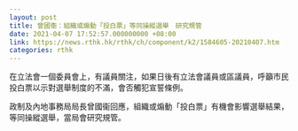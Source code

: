 ```yaml
---
layout: post
title: 曾國衞：組織或煽動「投白票」等同操縱選舉　研究規管
date: 2021-04-07 17:52:57.000000000 +08:00
link: https://news.rthk.hk/rthk/ch/component/k2/1584605-20210407.htm
categories: rthk
---
```


在立法會一個委員會上，有議員關注，如果日後有立法會議員或區議員，呼籲市民投白票以示對選舉制度的不滿，會否觸犯宣誓條例。

政制及內地事務局局長曾國衞回應，組織或煽動「投白票」有機會影響選舉結果，等同操縱選舉，當局會研究規管。
